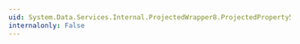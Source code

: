 ```yaml
---
uid: System.Data.Services.Internal.ProjectedWrapper8.ProjectedProperty5
internalonly: False
---
```

